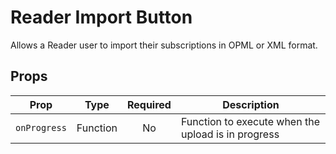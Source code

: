 # Reader Import Button

Allows a Reader user to import their subscriptions in OPML or XML format.

## Props

| Prop | Type | Required | Description |
|-----|:----:|:--------:|-------------|
| `onProgress`| Function | No | Function to execute when the upload is in progress |